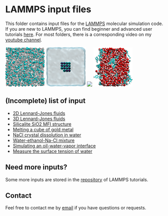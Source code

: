 # LAMMPS input files

This folder contains input files for the [LAMMPS](https://www.lammps.org/) molecular simulation code.
If you are new to LAMMPS, you can find beginner and advanced user tutorials [here](https://lammpstutorials.github.io/).
For most folders, there is a corresponding video on my [youtube channel](https://www.youtube.com/channel/UCLmK_9wpyLVpcP7BPgN6BIw). 

<p float="left">
  <a href="3D-lennard-jones-fluid/"><img src="3D-lennard-jones-fluid/LJ.png" width="24.5%" /></a>
  <a href="salt-dissolution-water/"><img src="salt-dissolution-water/salt-dissolution.png" width="24.5%" /></a>
  <a href="CNT-under-deformation/"><img src="CNT-under-deformation/cnt-under-deformation.jpg" width="24.5%" /></a>
  <a href="water-toluene-interface/"><img src="water-toluene-interface/water-toluene.png" width="24.5%" /></a>
</p>

## (Incomplete) list of input

* [2D Lennard-Jones fluids](2D-lennard-jones-fluid/)
* [3D Lennard-Jones fluids](3D-lennard-jones-fluid/)
* [Silicalite SiO2 MFI structure](bulk-silicalite/)
* [Melting a cube of gold metal](melting-gold/)
* [NaCl crystal dissolution in water](salt-dissolution-water/)
* [Water-ethanol-Na-Cl mixture](water-ethanol/)
* [Simulating an oil-water-vapor interface](water-toluene-interface/)
* [Measure the surface tension of water](water-vapour/)

## Need more inputs?

Some more inputs are stored in the [repository](https://github.com/lammpstutorials/lammpstutorials.github.io) of LAMMPS tutorials.

## Contact 

Feel free to contact me by [email](https://simongravelle.github.io/) if you have questions or requests.
